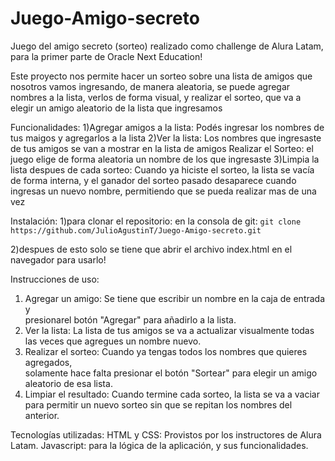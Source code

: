 # Juego-Amigo-secreto
Juego del amigo secreto (sorteo) realizado como challenge de Alura Latam, para la primer parte de Oracle Next Education!

Este proyecto nos permite hacer un sorteo sobre una lista de amigos que nosotros vamos ingresando, de manera aleatoria, se puede agregar nombres a la lista, verlos de forma visual, y realizar el sorteo, que va a elegir un amigo aleatorio de la lista que ingresamos

Funcionalidades:
  1)Agregar amigos a la lista: Podés ingresar los nombres de tus maigos y agregarlos a la lista
  2)Ver la lista: Los nombres que ingresaste de tus amigos se van a mostrar en la lista de amigos
    Realizar el Sorteo: el juego elige de forma aleatoria un nombre de los que ingresaste
  3)Limpia la lista despues de cada sorteo: Cuando ya hiciste el sorteo, la lista se          vacía de forma interna, y el ganador del sorteo pasado desaparece cuando ingresas un nuevo nombre, permitiendo que se pueda realizar mas de una vez


Instalación:
  1)para clonar el repositorio:
    en la consola de git:
    ```git clone https://github.com/JulioAgustinT/Juego-Amigo-secreto.git```
    
  2)despues de esto solo se tiene que abrir el archivo index.html en el navegador para        usarlo!


Instrucciones de uso: 
  1) Agregar un amigo: Se tiene que escribir un nombre en la caja de entrada y       
     presionarel botón "Agregar" para añadirlo a la lista.
  2) Ver la lista: La lista de tus amigos se va a actualizar visualmente todas las veces       que agregues un nombre nuevo.
  3) Realizar el sorteo: Cuando ya tengas todos los nombres que quieres agregados,       
     solamente hace falta presionar el botón "Sortear" para elegir un amigo aleatorio de       esa lista.
  4) Limpiar el resultado: Cuando termine cada sorteo, la lista se va a vaciar para            permitir un nuevo sorteo sin que se repitan los nombres del anterior.

Tecnologías utilizadas:
HTML y CSS: Provistos por los instructores de Alura Latam.
Javascript: para la lógica de la aplicación, y sus funcionalidades.


